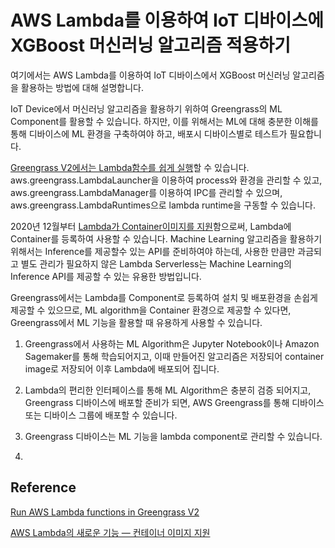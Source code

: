 # AWS Lambda를 이용하여 IoT 디바이스에 XGBoost 머신러닝 알고리즘 적용하기 

여기에서는 AWS Lambda를 이용하여 IoT 디바이스에서 XGBoost 머신러닝 알고리즘을 활용하는 방법에 대해 설명합니다. 

IoT Device에서 머신러닝 알고리즘을 활용하기 위하여 Greengrass의 ML Component를 활용할 수 있습니다. 하지만, 이를 위해서는 ML에 대해 충분한 이해를 통해 디바이스에 ML 환경을 구축하여야 하고, 배포시 디바이스별로 테스트가 필요합니다. 

[Greengrass V2에서는 Lambda함수를 쉽게 실행](https://docs.aws.amazon.com/greengrass/v2/developerguide/run-lambda-functions.html)할 수 있습니다. aws.greengrass.LambdaLauncher을 이용하여 process와 환경을 관리할 수 있고, aws.greengrass.LambdaManager를 이용하여 IPC를 관리할 수 있으며, aws.greengrass.LambdaRuntimes으로 lambda runtime을 구동할 수 있습니다. 

2020년 12월부터 [Lambda가 Container이미지를 지원](https://aws.amazon.com/ko/blogs/korea/new-for-aws-lambda-container-image-support/)함으로써, Lambda에 Container를 등록하여 사용할 수 있습니다. Machine Learning 알고리즘을 활용하기 위해서는 Inference를 제공할수 있는 API를 준비하여야 하는데, 사용한 만큼만 과금되고 별도 관리가 필요하지 않은 Lambda Serverless는 Machine Learning의 Inference API를 제공할 수 있는 유용한 방법입니다. 

Greengrass에서는 Lambda를 Component로 등록하여 설치 및 배포환경을 손쉽게 제공할 수 있으므로, ML algorithm을 Container 환경으로 제공할 수 있다면, Greengrass에서 ML 기능을 활용할 때 유용하게 사용할 수 있습니다.

1) Greengrass에서 사용하는 ML Algorithm은 Jupyter Notebook이나 Amazon Sagemaker를 통해 학습되어지고, 이때 만들어진 알고리즘은 저장되어 container image로 저장되어 이후 Lambda에 배포되어 집니다. 

2) Lambda의 편리한 인터페이스를 통해 ML Algorithm은 충분히 검증 되어지고, Greengrass 디바이스에 배포할 준비가 되면, AWS Greengrass를 통해 디바이스 또는 디바이스 그룹에 배포할 수 있습니다. 

3) Greengrass 디바이스는 ML 기능을 lambda component로 관리할 수 있습니다. 

4) 


## Reference

[Run AWS Lambda functions in Greengrass V2](https://docs.aws.amazon.com/greengrass/v2/developerguide/run-lambda-functions.html)

[AWS Lambda의 새로운 기능 — 컨테이너 이미지 지원](https://aws.amazon.com/ko/blogs/korea/new-for-aws-lambda-container-image-support/)
